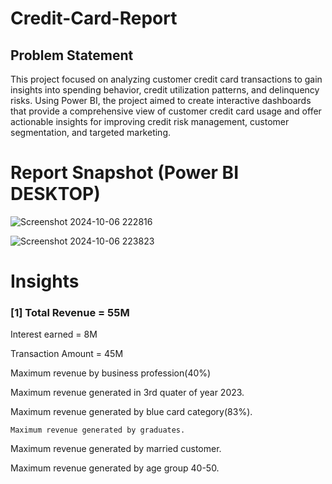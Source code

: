 
# Credit-Card-Report

## Problem Statement

This project focused on analyzing customer credit card transactions to gain insights into spending behavior, credit utilization patterns, and delinquency risks. Using Power BI, the project aimed to create interactive dashboards that provide a comprehensive view of customer credit card usage and offer actionable insights for improving credit risk management, customer segmentation, and targeted marketing.


 # Report Snapshot (Power BI DESKTOP)

 
![Screenshot 2024-10-06 222816](https://github.com/user-attachments/assets/06112d81-6805-4192-8a8a-db466db944a9)

![Screenshot 2024-10-06 223823](https://github.com/user-attachments/assets/0e1e611f-6297-4de6-bce1-05e07db91fd8)

# Insights

### [1]  Total Revenue = 55M

   Interest earned = 8M

   Transaction Amount = 45M

   Maximum revenue by business profession(40%)

   Maximum revenue generated in 3rd quater of year 2023.

   Maximum revenue generated by blue card category(83%).

    Maximum revenue generated by graduates.

   Maximum revenue generated by married customer.

   Maximum revenue generated by age group 40-50.
